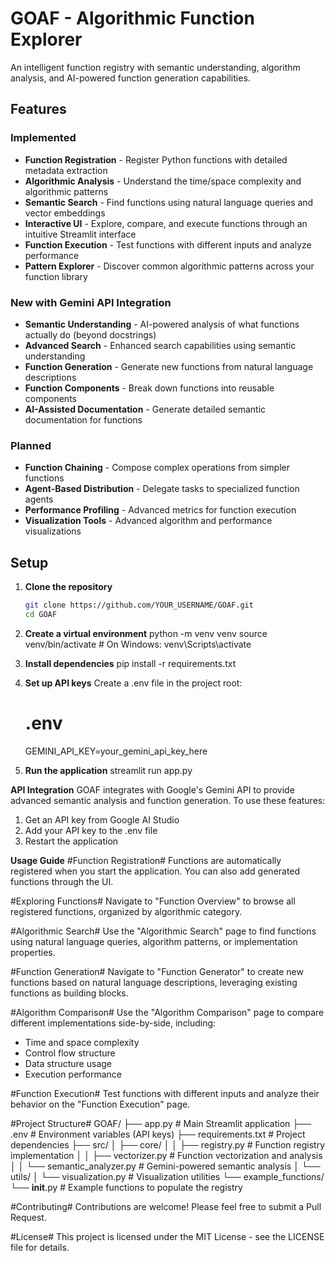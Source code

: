 # GOAF - Algorithmic Function Explorer

An intelligent function registry with semantic understanding, algorithm analysis, and AI-powered function generation capabilities.

## Features

### Implemented
- **Function Registration** - Register Python functions with detailed metadata extraction
- **Algorithmic Analysis** - Understand the time/space complexity and algorithmic patterns
- **Semantic Search** - Find functions using natural language queries and vector embeddings
- **Interactive UI** - Explore, compare, and execute functions through an intuitive Streamlit interface
- **Function Execution** - Test functions with different inputs and analyze performance
- **Pattern Explorer** - Discover common algorithmic patterns across your function library

### New with Gemini API Integration
- **Semantic Understanding** - AI-powered analysis of what functions actually do (beyond docstrings)
- **Advanced Search** - Enhanced search capabilities using semantic understanding
- **Function Generation** - Generate new functions from natural language descriptions
- **Function Components** - Break down functions into reusable components
- **AI-Assisted Documentation** - Generate detailed semantic documentation for functions

### Planned
- **Function Chaining** - Compose complex operations from simpler functions
- **Agent-Based Distribution** - Delegate tasks to specialized function agents
- **Performance Profiling** - Advanced metrics for function execution
- **Visualization Tools** - Advanced algorithm and performance visualizations

## Setup

1. **Clone the repository**
    ```bash
    git clone https://github.com/YOUR_USERNAME/GOAF.git
    cd GOAF

2. **Create a virtual environment**
    python -m venv venv
    source venv/bin/activate  # On Windows: venv\Scripts\activate

3. **Install dependencies**
    pip install -r requirements.txt

4. **Set up API keys** Create a .env file in the project root:
    # .env
    GEMINI_API_KEY=your_gemini_api_key_here

5. **Run the application**
    streamlit run app.py


**API Integration**
GOAF integrates with Google's Gemini API to provide advanced semantic analysis and function generation. To use these features:

1. Get an API key from Google AI Studio
2. Add your API key to the .env file
3. Restart the application

**Usage Guide**
#Function Registration#
Functions are automatically registered when you start the application. You can also add generated functions through the UI.

#Exploring Functions#
Navigate to "Function Overview" to browse all registered functions, organized by algorithmic category.

#Algorithmic Search#
Use the "Algorithmic Search" page to find functions using natural language queries, algorithm patterns, or implementation properties.

#Function Generation#
Navigate to "Function Generator" to create new functions based on natural language descriptions, leveraging existing functions as building blocks.

#Algorithm Comparison#
Use the "Algorithm Comparison" page to compare different implementations side-by-side, including:
- Time and space complexity
- Control flow structure
- Data structure usage
- Execution performance

#Function Execution#
Test functions with different inputs and analyze their behavior on the "Function Execution" page.

#Project Structure#
GOAF/
├── app.py                 # Main Streamlit application
├── .env                   # Environment variables (API keys)
├── requirements.txt       # Project dependencies
├── src/
│   ├── core/
│   │   ├── registry.py    # Function registry implementation
│   │   ├── vectorizer.py  # Function vectorization and analysis
│   │   └── semantic_analyzer.py # Gemini-powered semantic analysis
│   └── utils/
│       └── visualization.py # Visualization utilities
└── example_functions/
    └── __init__.py        # Example functions to populate the registry

#Contributing#
Contributions are welcome! Please feel free to submit a Pull Request.

#License#
This project is licensed under the MIT License - see the LICENSE file for details.
